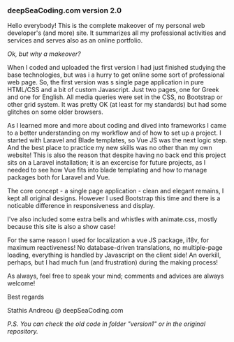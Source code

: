 <h3>deepSeaCoding.com version 2.0</h3>
    
<p>Hello everybody! This is the complete makeover of my personal web developer's (and more) site. It summarizes all my professional activities and services and serves also as an online portfolio.</p>
<p><em>Ok, but why a makeover?</em></p>
<p>When I coded and uploaded the first version I had just finished studying the base technologies, but was i a hurry to get online some sort of professional web page. So, the first version was s single page application in pure HTML/CSS and a bit of custom Javascript. Just two pages, one for Greek and one for English. All media queries were set in the CSS, no Bootstrap or other grid system. It was pretty OK (at least for my standards) but had some glitches on some older browsers.</p>
<p>As I learned more and more about coding and dived into frameworks I came to a better understanding on my workflow and of how to set up a project. I started with Laravel and Blade templates, so Vue JS was the next logic step. And the best place to practice my new skills was no other than my own website! This is also the reason that despite having no back end this project sits on a Laravel installation; it is an excercise for future projects, as I needed to see how Vue fits into blade templating and how to manage packages both for Laravel and Vue.</p>
<p>The core concept - a single page application - clean and elegant  remains, I kept all original designs. However I used Bootstrap this time and there is a noticable difference in responsiveness and display.<p>
<p>I've also included some extra bells and whistles with animate.css, mostly because this site is also a show case!<p>
<p>For the same reason I used for localization a vue JS package, i18v, for maximum reactiveness! No database-driven translations, no multiple-page loading, everything is handled by Javascript on the client side! An overkill, perhaps, but I had much fun (and frustration) during the making process!</p>
<p>As always, feel free to speak your mind; comments and advices are always welcome!<p>
    
 <p>Best regards</p>
 <p>Stathis Andreou @ deepSeaCoding.com
    
    
 <p><em>P.S. You can check the old code in folder "version1" or in the original repository.<em><p>
    
